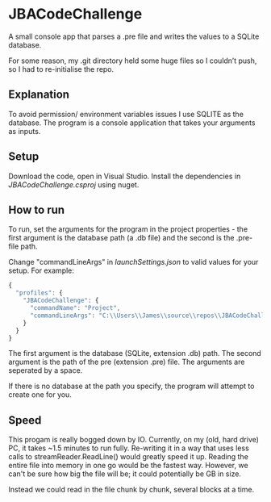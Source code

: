 # JBACodeChallenge

A small console app that parses a .pre file and writes the values to a SQLite database.

For some reason, my .git directory held some huge files so I couldn’t push, so I had to re-initialise the repo.

## Explanation
To avoid permission/ environment variables issues I use SQLITE as the database. 
The program is a console application that takes your arguments as inputs. 


## Setup 
Download the code, open in Visual Studio. Install the dependencies in _JBACodeChallenge.csproj_ using nuget.

## How to run
To run, set the arguments for the program in the project properties - the first argument is the database path (a .db file) and the second is the .pre- file path. 

Change "commandLineArgs" in _launchSettings.json_ to valid values for your setup.
For example: 
```javascript 
{
  "profiles": {
    "JBACodeChallenge": {
      "commandName": "Project",
      "commandLineArgs": "C:\\Users\\James\\source\\repos\\JBACodeChallenge\\JBACodeChallenge\\files\\JBATestDatabase.db C:\\Users\\James\\source\\repos\\JBACodeChallenge\\JBACodeChallenge\\files\\JBATestFile.pre"
    }
  }
}
```

The first argument is the database (SQLite, extension .db) path. The second argument is the path of the pre (extension .pre) file.
The arguments are seperated by a space.

If there is no database at the path you specify, the program will attempt to create one for you.



## Speed
This progam is really bogged down by IO. Currently, on my (old, hard drive) PC, it takes ~1.5 minutes to run fully. Re-writing it in a way that uses less calls to streamReader.ReadLine() would greatly speed it up. Reading the entire file into memory
in one go would be the fastest way. However, we can't be sure how big the file will be; it could potentially be GB in size. 

Instead we could read in the file chunk by chunk, several blocks at a time. 
